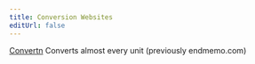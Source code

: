 ```yaml
---
title: Conversion Websites
editUrl: false
---
```


[Convertn](https://convertn.com/) Converts almost every unit (previously endmemo.com)

